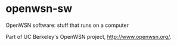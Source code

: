 openwsn-sw
==========

OpenWSN software: stuff that runs on a computer

Part of UC Berkeley's OpenWSN project, http://www.openwsn.org/.
